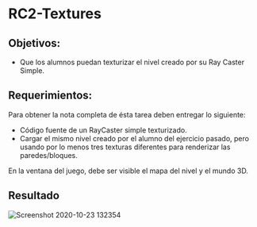 # RC2-Textures

## Objetivos:
* Que los alumnos puedan texturizar el nivel creado por su Ray Caster Simple.

## Requerimientos:
Para obtener la nota completa de ésta tarea deben entregar lo siguiente:

* Código fuente de un RayCaster simple texturizado.
* Cargar el mismo nivel creado por el alumno del ejercicio pasado, pero usando por lo menos tres texturas diferentes para renderizar las paredes/bloques.

En la ventana del juego, debe ser visible el mapa del nivel y el mundo 3D.

## Resultado
![Screenshot 2020-10-23 132354](https://user-images.githubusercontent.com/43117675/97045517-1c76df80-1533-11eb-9b6b-2cbb4597c187.png)
